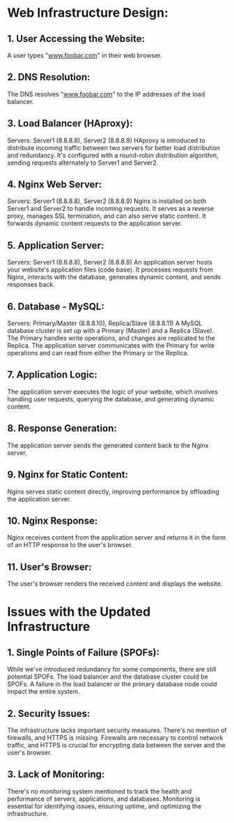 # Web Infrastructure Design:

## 1. User Accessing the Website:

A user types "www.foobar.com" in their web browser.

## 2. DNS Resolution:

The DNS resolves "www.foobar.com" to the IP addresses of the load balancer.

## 3. Load Balancer (HAproxy):

Servers: Server1 (8.8.8.8), Server2 (8.8.8.9)
HAproxy is introduced to distribute incoming traffic between two servers for better load distribution and redundancy. It's configured with a round-robin distribution algorithm, sending requests alternately to Server1 and Server2.

## 4. Nginx Web Server:

Servers: Server1 (8.8.8.8), Server2 (8.8.8.9)
Nginx is installed on both Server1 and Server2 to handle incoming requests. It serves as a reverse proxy, manages SSL termination, and can also serve static content. It forwards dynamic content requests to the application server.

## 5. Application Server:

Servers: Server1 (8.8.8.8), Server2 (8.8.8.9)
An application server hosts your website's application files (code base). It processes requests from Nginx, interacts with the database, generates dynamic content, and sends responses back.

## 6. Database - MySQL:

Servers: Primary/Master (8.8.8.10), Replica/Slave (8.8.8.11)
A MySQL database cluster is set up with a Primary (Master) and a Replica (Slave). The Primary handles write operations, and changes are replicated to the Replica. The application server communicates with the Primary for write operations and can read from either the Primary or the Replica.

## 7. Application Logic:

The application server executes the logic of your website, which involves handling user requests, querying the database, and generating dynamic content.

## 8. Response Generation:

The application server sends the generated content back to the Nginx server.

## 9. Nginx for Static Content:

Nginx serves static content directly, improving performance by offloading the application server.

## 10. Nginx Response:

Nginx receives content from the application server and returns it in the form of an HTTP response to the user's browser.

## 11. User's Browser:

The user's browser renders the received content and displays the website.


# Issues with the Updated Infrastructure

## 1. Single Points of Failure (SPOFs):

While we've introduced redundancy for some components, there are still potential SPOFs. The load balancer and the database cluster could be SPOFs. A failure in the load balancer or the primary database node could impact the entire system.

## 2. Security Issues:

The infrastructure lacks important security measures. There's no mention of firewalls, and HTTPS is missing. Firewalls are necessary to control network traffic, and HTTPS is crucial for encrypting data between the server and the user's browser.

## 3. Lack of Monitoring:

There's no monitoring system mentioned to track the health and performance of servers, applications, and databases. Monitoring is essential for identifying issues, ensuring uptime, and optimizing the infrastructure.
